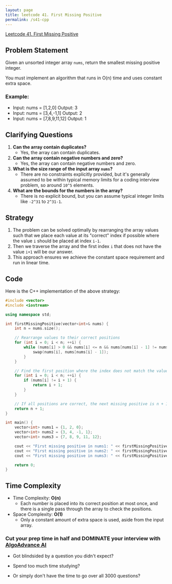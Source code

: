 ```yaml
---
layout: page
title: leetcode 41. First Missing Positive
permalink: /s41-cpp
---
```

[Leetcode 41. First Missing Positive](https://algoadvance.github.io/algoadvance/l41)
## Problem Statement
Given an unsorted integer array `nums`, return the smallest missing positive integer.

You must implement an algorithm that runs in O(n) time and uses constant extra space.

### Example:
- Input: nums = [1,2,0]
  Output: 3
- Input: nums = [3,4,-1,1]
  Output: 2
- Input: nums = [7,8,9,11,12]
  Output: 1

## Clarifying Questions
1. **Can the array contain duplicates?**
   - Yes, the array can contain duplicates.
2. **Can the array contain negative numbers and zero?**
   - Yes, the array can contain negative numbers and zero.
3. **What is the size range of the input array `nums`?**
   - There are no constraints explicitly provided, but it's generally assumed to be within typical memory limits for a coding interview problem, so around `10^5` elements.
4. **What are the bounds for the numbers in the array?**
   - There is no explicit bound, but you can assume typical integer limits like `-2^31` to `2^31-1`.

## Strategy
1. The problem can be solved optimally by rearranging the array values such that we place each value at its "correct" index if possible where the value `i` should be placed at index `i-1`.
2. Then we traverse the array and the first index `i` that does not have the value `i+1` will be our answer.
3. This approach ensures we achieve the constant space requirement and run in linear time.

## Code

Here is the C++ implementation of the above strategy:

```cpp
#include <vector>
#include <iostream>

using namespace std;

int firstMissingPositive(vector<int>& nums) {
    int n = nums.size();

    // Rearrange values to their correct positions
    for (int i = 0; i < n; ++i) {
        while (nums[i] > 0 && nums[i] <= n && nums[nums[i] - 1] != nums[i]) {
            swap(nums[i], nums[nums[i] - 1]);
        }
    }

    // Find the first position where the index does not match the value
    for (int i = 0; i < n; ++i) {
        if (nums[i] != i + 1) {
            return i + 1;
        }
    }

    // If all positions are correct, the next missing positive is n + 1
    return n + 1;
}

int main() {
    vector<int> nums1 = {1, 2, 0};
    vector<int> nums2 = {3, 4, -1, 1};
    vector<int> nums3 = {7, 8, 9, 11, 12};

    cout << "First missing positive in nums1: " << firstMissingPositive(nums1) << endl; // Output: 3
    cout << "First missing positive in nums2: " << firstMissingPositive(nums2) << endl; // Output: 2
    cout << "First missing positive in nums3: " << firstMissingPositive(nums3) << endl; // Output: 1

    return 0;
}
```

## Time Complexity
- Time Complexity: **O(n)**
  - Each number is placed into its correct position at most once, and there is a single pass through the array to check the positions.
- Space Complexity: **O(1)** 
  - Only a constant amount of extra space is used, aside from the input array.


### Cut your prep time in half and DOMINATE your interview with [AlgoAdvance AI](https://algoAdvance.com)

- Got blindsided by a question you didn't expect?

- Spend too much time studying?

- Or simply don't have the time to go over all 3000 questions?

